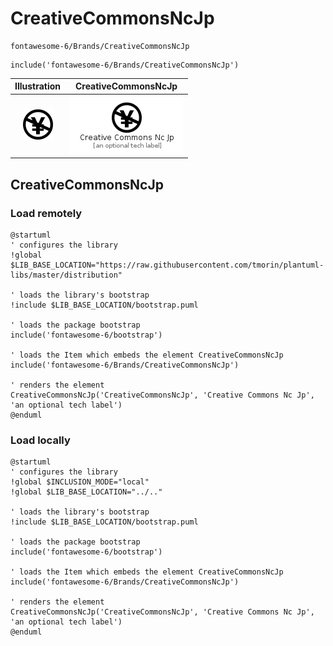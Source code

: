 # CreativeCommonsNcJp


```text
fontawesome-6/Brands/CreativeCommonsNcJp
```

```text
include('fontawesome-6/Brands/CreativeCommonsNcJp')
```



| Illustration | CreativeCommonsNcJp |
| :---: | :---: |
| ![illustration for Illustration](../../fontawesome-6/Brands/CreativeCommonsNcJp.png) | ![illustration for CreativeCommonsNcJp](../../fontawesome-6/Brands/CreativeCommonsNcJp.Local.png) |




## CreativeCommonsNcJp

### Load remotely
```plantuml
@startuml
' configures the library
!global $LIB_BASE_LOCATION="https://raw.githubusercontent.com/tmorin/plantuml-libs/master/distribution"

' loads the library's bootstrap
!include $LIB_BASE_LOCATION/bootstrap.puml

' loads the package bootstrap
include('fontawesome-6/bootstrap')

' loads the Item which embeds the element CreativeCommonsNcJp
include('fontawesome-6/Brands/CreativeCommonsNcJp')

' renders the element
CreativeCommonsNcJp('CreativeCommonsNcJp', 'Creative Commons Nc Jp', 'an optional tech label')
@enduml
```

### Load locally
```plantuml
@startuml
' configures the library
!global $INCLUSION_MODE="local"
!global $LIB_BASE_LOCATION="../.."

' loads the library's bootstrap
!include $LIB_BASE_LOCATION/bootstrap.puml

' loads the package bootstrap
include('fontawesome-6/bootstrap')

' loads the Item which embeds the element CreativeCommonsNcJp
include('fontawesome-6/Brands/CreativeCommonsNcJp')

' renders the element
CreativeCommonsNcJp('CreativeCommonsNcJp', 'Creative Commons Nc Jp', 'an optional tech label')
@enduml
```

